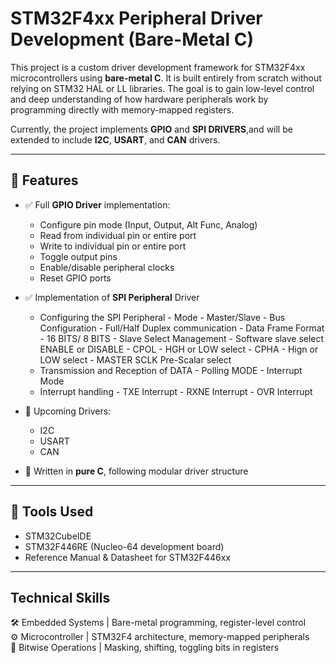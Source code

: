 # STM32F4xx Peripheral Driver Development (Bare-Metal C)

This project is a custom driver development framework for STM32F4xx microcontrollers using **bare-metal C**. It is built entirely from scratch without relying on STM32 HAL or LL libraries. The goal is to gain low-level control and deep understanding of how hardware peripherals work by programming directly with memory-mapped registers.

Currently, the project implements **GPIO** and **SPI DRIVERS**,and will be extended to include **I2C**, **USART**, and **CAN** drivers.

---

## 🧩 Features

- ✅ Full **GPIO Driver** implementation:
  - Configure pin mode (Input, Output, Alt Func, Analog)
  - Read from individual pin or entire port
  - Write to individual pin or entire port
  - Toggle output pins
  - Enable/disable peripheral clocks
  - Reset GPIO ports
 
- ✅ Implementation of **SPI Peripheral** Driver
  - Configuring the SPI Peripheral
        - Mode - Master/Slave
        - Bus Configuration - Full/Half Duplex communication
        - Data Frame Format - 16 BITS/ 8 BITS 
        - Slave Select Management - Software slave select ENABLE or DISABLE
        - CPOL - HGH or LOW select 
        - CPHA - Hign or LOW select
        - MASTER SCLK Pre-Scalar select
  - Transmission and Reception of DATA
        - Polling MODE 
        - Interrupt Mode 
  - Interrupt handling 
        - TXE Interrupt 
        - RXNE Interrupt 
        - OVR Interrupt 

- 🚧 Upcoming Drivers:
  - I2C
  - USART
  - CAN

- 🧪 Written in **pure C**, following modular driver structure

---

## 🔧 Tools Used

- STM32CubeIDE  
- STM32F446RE (Nucleo-64 development board)  
- Reference Manual & Datasheet for STM32F446xx  

---
## Technical Skills

🛠 Embedded Systems    | Bare-metal programming, register-level control  
⚙️ Microcontroller     | STM32F4 architecture, memory-mapped peripherals  
🧠 Bitwise Operations  | Masking, shifting, toggling bits in registers  





